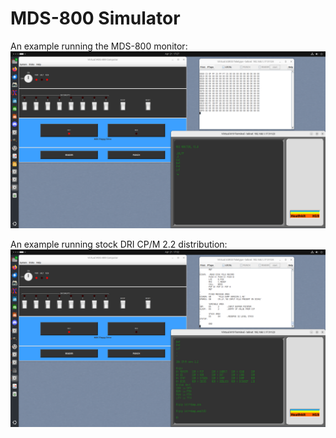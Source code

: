 # MDS-800 Simulator

An example running the MDS-800 monitor:
![Running monitor](sim/www/mds800-monitor.png)

An example running stock DRI CP/M 2.2 distribution:
![Running CP/M](sim/www/mds800-cpm.png)
